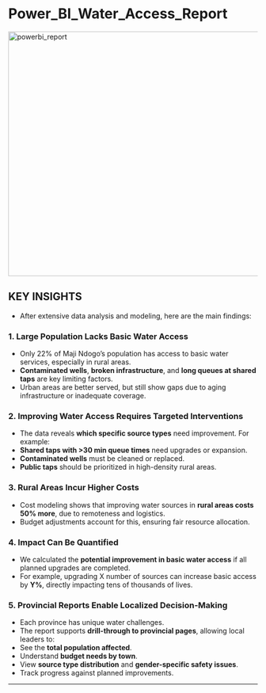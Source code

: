 # Power_BI_Water_Access_Report

<img width="862" height="494" alt="powerbi_report" src="https://github.com/user-attachments/assets/46f2f7ed-824c-43f2-8f85-5d7836dcfaef" />


## KEY INSIGHTS 
- After extensive data analysis and modeling, here are the main findings:

### 1. **Large Population Lacks Basic Water Access**
- Only 22% of Maji Ndogo’s population has access to basic water services, especially in rural areas.
- **Contaminated wells**, **broken infrastructure**, and **long queues at shared taps** are key limiting factors.
- Urban areas are better served, but still show gaps due to aging infrastructure or inadequate coverage.

### 2. **Improving Water Access Requires Targeted Interventions**
- The data reveals **which specific source types** need improvement. For example: 
- **Shared taps with >30 min queue times** need upgrades or expansion.
- **Contaminated wells** must be cleaned or replaced.
- **Public taps** should be prioritized in high-density rural areas.

### 3. **Rural Areas Incur Higher Costs**
- Cost modeling shows that improving water sources in **rural areas costs 50% more**, due to remoteness and logistics.
- Budget adjustments account for this, ensuring fair resource allocation.

### 4. **Impact Can Be Quantified**
- We calculated the **potential improvement in basic water access** if all planned upgrades are completed.
- For example, upgrading X number of sources can increase basic access by **Y%**, directly impacting tens of thousands of lives.

### 5. **Provincial Reports Enable Localized Decision-Making**
- Each province has unique water challenges.
- The report supports **drill-through to provincial pages**, allowing local leaders to:
- See the **total population affected**.
- Understand **budget needs by town**.
- View **source type distribution** and **gender-specific safety issues**.
- Track progress against planned improvements.

---
